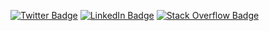 [![Twitter Badge](https://img.shields.io/badge/Twitter-Profile-informational?style=flat&logo=twitter&logoColor=white&color=1CA2F1)](https://twitter.com/KoodiesTan)
[![LinkedIn Badge](https://img.shields.io/badge/LinkedIn-Profile-informational?style=flat&logo=linkedin&logoColor=white&color=0D76A8)](https://www.linkedin.com/in/koodies/)
[![Stack Overflow Badge](https://img.shields.io/badge/StackOverflow-Profile-informational?style=flat&logo=stackoverflow&logoColor=white&color=orange)](https://stackoverflow.com/users/13505073/koodies)
